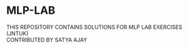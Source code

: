 # MLP-LAB
THIS REPOSITORY CONTAINS SOLUTIONS FOR MLP LAB EXERCISES (JNTUK)<br>
CONTRIBUTED BY SATYA AJAY
